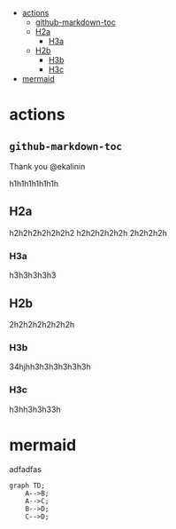<!--ts-->
* [actions](#actions)
   * [github-markdown-toc](#github-markdown-toc)
   * [H2a](#h2a)
      * [H3a](#h3a)
   * [H2b](#h2b)
      * [H3b](#h3b)
      * [H3c](#h3c)
* [mermaid](#mermaid)
<!--te-->


<!--
**michaeldallen/michaeldallen** is a ✨ _special_ ✨ repository because its `README.md` (this file) appears on your GitHub profile.

Here are some ideas to get you started:

- 🔭 I’m currently working on ...
- 🌱 I’m currently learning ...
- 👯 I’m looking to collaborate on ...
- 🤔 I’m looking for help with ...
- 💬 Ask me about ...
- 📫 How to reach me: ...
- 😄 Pronouns: ...
- ⚡ Fun fact: ...
-->

# actions

## `github-markdown-toc`

Thank you @ekalinin


h1h1h1h1h1h1h

## H2a 
h2h2h2h2h2h2h2
h2h2h2h2h2h
2h2h2h2h
### H3a
h3h3h3h3h3
## H2b
2h2h2h2h2h2h2h
### H3b

34hjhh3h3h3h3h3h3h
### H3c
h3hh3h3h33h

# mermaid

adfadfas

```mermaid
graph TD;
    A-->B;
    A-->C;
    B-->D;
    C-->D;
```


